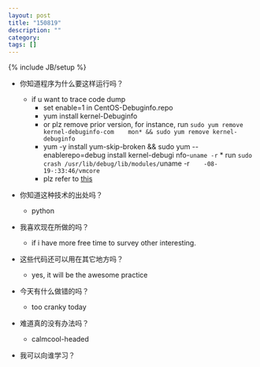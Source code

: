 ```yaml
---
layout: post
title: "150819"
description: ""
category: 
tags: []
---
```

{% include JB/setup %}

* 你知道程序为什么要这样运行吗？
  * if u want to trace code dump        
    * set enable=1 in CentOS-Debuginfo.repo
    * yum install kernel-Debuginfo      
    * or  plz remove prior version, for instance, run `sudo yum remove kernel-debuginfo-com    mon* && sudo yum remove kernel-debuginfo`
    *  yum -y install yum-skip-broken && sudo  yum --enablerepo=debug install kernel-debugi
nfo-`uname -r`                      * run `sudo crash /usr/lib/debug/lib/modules/`uname -r`    -08-19-:33:46/vmcore`
    * plz refer to [this](http://houcheng-work.blogspot.tw/20/07/centos-5-kdump.html)

* 你知道这种技术的出处吗？
  * python

* 我喜欢现在所做的吗？
  * if i have more free time to survey other interesting.

* 这些代码还可以用在其它地方吗？
  * yes, it will be the awesome practice

* 今天有什么做错的吗？
  * too cranky today

* 难道真的没有办法吗？
  * calmcool-headed 

* 我可以向谁学习？
 
